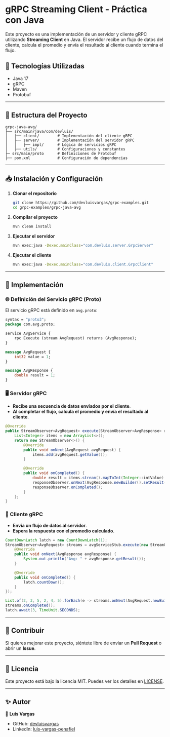 # gRPC Streaming Client - Práctica con Java

Este proyecto es una implementación de un servidor y cliente gRPC utilizando **Streaming Client** en Java. El servidor recibe un flujo de datos del cliente, calcula el promedio y envía el resultado al cliente cuando termina el flujo.

## 🚀 Tecnologías Utilizadas

- Java 17
- gRPC
- Maven
- Protobuf

---

## 📌 Estructura del Proyecto

```
grpc-java-avg/
├── src/main/java/com/devluis/
│   ├── client/        # Implementación del cliente gRPC
│   ├── server/        # Implementación del servidor gRPC
│   │   ├── impl/      # Lógica de servicios gRPC
│   ├── utils/         # Configuraciones y constantes
├─ src/main/proto      # Definiciones de Protobuf
├── pom.xml            # Configuración de dependencias
```

---

## 📥 Instalación y Configuración

1. **Clonar el repositorio**
   ```bash
   git clone https://github.com/devluisvargas/grpc-examples.git
   cd grpc-examples/grpc-java-avg
   ```

2. **Compilar el proyecto**
   ```bash
   mvn clean install
   ```

3. **Ejecutar el servidor**
   ```bash
   mvn exec:java -Dexec.mainClass="com.devluis.server.GrpcServer"
   ```

4. **Ejecutar el cliente**
   ```bash
   mvn exec:java -Dexec.mainClass="com.devluis.client.GrpcClient"
   ```

---

## 🔧 Implementación

### 🌐 Definición del Servicio gRPC (Proto)

El servicio gRPC está definido en `avg.proto`:

```proto
syntax = "proto3";
package com.avg.proto;

service AvgService {
    rpc Execute (stream AvgRequest) returns (AvgResponse);
}

message AvgRequest {
    int32 value = 1;
}

message AvgResponse {
    double result = 1;
}
```

### 🖥️ Servidor gRPC

- **Recibe una secuencia de datos enviados por el cliente**.
- **Al completar el flujo, calcula el promedio y envía el resultado al cliente**.

```java
@Override
public StreamObserver<AvgRequest> execute(StreamObserver<AvgResponse> responseObserver) {
    List<Integer> items = new ArrayList<>();
    return new StreamObserver<>() {
        @Override
        public void onNext(AvgRequest avgRequest) {
            items.add(avgRequest.getValue());
        }

        @Override
        public void onCompleted() {
            double result = items.stream().mapToInt(Integer::intValue).average().orElse(0);
            responseObserver.onNext(AvgResponse.newBuilder().setResult(result).build());
            responseObserver.onCompleted();
        }
    };
}
```

### 📡 Cliente gRPC

- **Envía un flujo de datos al servidor**.
- **Espera la respuesta con el promedio calculado**.

```java
CountDownLatch latch = new CountDownLatch(1);
StreamObserver<AvgRequest> streams = avgServiceStub.execute(new StreamObserver<>() {
    @Override
    public void onNext(AvgResponse avgResponse) {
        System.out.println("Avg: " + avgResponse.getResult());
    }

    @Override
    public void onCompleted() {
        latch.countDown();
    }
});

List.of(2, 3, 5, 2, 4, 5).forEach(e -> streams.onNext(AvgRequest.newBuilder().setValue(e).build()));
streams.onCompleted();
latch.await(3, TimeUnit.SECONDS);
```

---

## 📌 Contribuir

Si quieres mejorar este proyecto, siéntete libre de enviar un **Pull Request** o abrir un **Issue**.

---

## 📜 Licencia

Este proyecto está bajo la licencia MIT. Puedes ver los detalles en [LICENSE](LICENSE).

---

## ✨ Autor

👤 **Luis Vargas**
- GitHub: [devluisvargas](https://github.com/devluisvargas)
- LinkedIn: [luis-vargas-penafiel](https://www.linkedin.com/in/luis-vargas-penafiel/)

